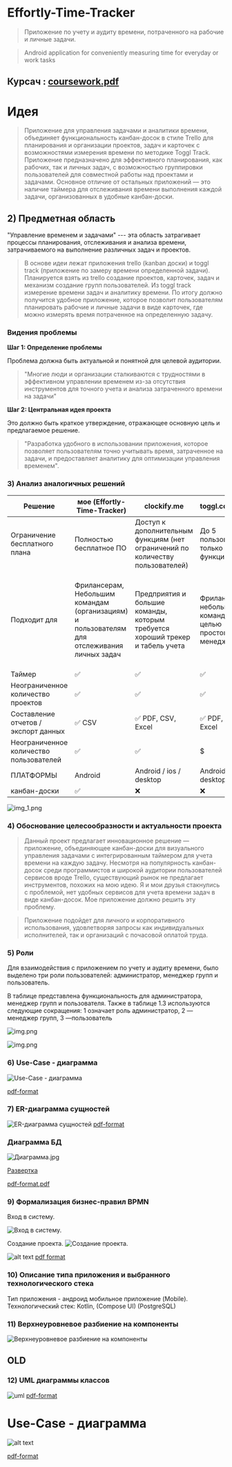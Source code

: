 # Effortly-Time-Tracker

> Приложение по учету и аудиту времени, потраченного на рабочие и личные задачи.

> Android application for conveniently measuring time for everyday or work tasks

## Курсач : [coursework.pdf](documentation/img/coursework.pdf)
# Идея

> Приложение для управления задачами и аналитики времени, объединяет функциональность канбан-досок в стиле Trello для планирования и организации проектов, задач и карточек с возможностями измерения времени по методике Toggl Track.
Приложение предназначено для эффективного планирования, как рабочих, так и личных задач, с возможностью группировки пользователей для совместной работы над проектами и задачами.
Основное отличие от остальных приложений — это наличие таймера для отслеживания времени выполнения каждой задачи, организованных в удобные канбан-доски.


## 2) Предметная область

"Управление временем и задачами" --- эта область затрагивает процессы планирования, отслеживания и анализа времени, затрачиваемого на выполнение различных задач и проектов.

> В основе идеи лежат приложения trello (kanban доски) и toggl track (приложение по замеру времени определенной задачи).
Планируется взять из trello создание проектов, карточек, задач и механизм создание групп пользователей.
Из toggl track измерение времени задач и аналитику времени.
По итогу должно получится удобное приложение, которое позволит пользователям планировать рабочие и личные задачи в виде карточек, где можно измерять время потраченное на определенную задачу.


### Видения проблемы

**Шаг 1: Определение проблемы**

Проблема должна быть актуальной и понятной для целевой аудитории.

> "Многие люди и организации сталкиваются с трудностями в эффективном управлении временем из-за отсутствия инструментов для точного учета и анализа затраченного времени на задачи"

**Шаг 2: Центральная идея проекта**

Это должно быть краткое утверждение, отражающее основную цель и предлагаемое решение.

> "Разработка удобного в использовании приложения, которое позволяет пользователям точно учитывать время, затраченное на задачи, и предоставляет аналитику для оптимизации управления временем".

### 3) Анализ аналогичных решений


| Решение      | мое (Effortly-Time-Tracker) | clockify.me | toggl.com/track | timecamp.com | trello.com |
|-| -|-|-|-|-|
|Ограничение бесплатного плана | Полностью бесплатное ПО | Доступ к дополнительным функциям (нет ограничений по количеству пользователей)|До 5 пользователей, только базовые функции|I пользователь, основные функции учета времени| Минимальные возможности по организации и управление  групп и проектов|
|Подходит для| Фрилансерам, Небольшим командам (организациям) и пользователям для отслеживания личных задач  |Предприятия и большие команды, которым требуется хороший трекер и табель учета|Фрилансерам и небольшим командам, с целью простого тайм-менеджмента|Малые предприятия, которым нужен простой тайм-менеджмент, мониторинг работников, выставление счетов|Индивидуальные пользователи и команды для управления проектами и задачами |
|Таймер| ✅ | ✅|✅|✅|❌|
|Неограниченное количество проектов| ✅|✅|✅|$|$|
|Составление отчетов / экспорт данных|✅ CSV | ✅ PDF, CSV, Excel | ✅ PDF, CSV; $ Excel| ✅ \$ PDF, $ Excel|❌ JSON и $CSV|
|Неограниченное количество пользователей| ✅ |✅|$|$|$|
|ПЛАТФОРМЫ | Android |Android / ios / desktop |Android / ios / desktop| Android / ios / desktop | Android / ios |
|канбан-доски| ✅|❌|❌|❌|✅|

![img_1.png](documentation/img/img_1.png)
### 4) Обоснование целесообразности и актуальности проекта

> Данный проект предлагает инновационное решение — приложение, объединяющее канбан-доски для визуального управления задачами с интегрированным таймером для учета времени на каждую задачу.
Несмотря на популярность канбан-досок среди программистов и широкой аудитории пользователей сервисов вроде Trello, существующий рынок не предлагает инструментов, похожих на мою идею.
Я и мои друзья стакнулись с проблемой, нет удобных сервисов для учета времени задач в виде канбан-досок. Мое приложение должно решить эту проблему.

>Приложение подойдет для личного и корпоративного использования, удовлетворяя запросы как индивидуальных исполнителей, так и организаций с почасовой оплатой труда.

### 5) Роли


Для взаимодействия с приложением по учету и аудиту времени, было
выделено три роли пользователей: администратор, менеджер групп и пользователь.

В таблице представлена функциональность для администратора,
менеджер групп и пользователя. Также в таблице 1.3 используются следующие сокращения: 1 означает роль администратор, 2 — менеджер групп,
3 —пользователь


![img.png](documentation/img/img.png)

![img.png](documentation/img/img1.png)
### 6) Use-Case - диаграмма

![ Use-Case - диаграмма](documentation/img/use-case-new-c.jpg)

[pdf-format](documentation/img/use-case-new-c.pdf)

### 7) ER-диаграмма сущностей

![ER-диаграмма сущностей](documentation/img/er_rus.jpg)
[pdf-format](documentation/img/er_rus.pdf)  

### Диаграмма  БД 

![Диаграмма.jpg](documentation/img/db.jpg)

[Развертка](https://dbdiagram.io/d/er-diagram-bd-course-65cdf790ac844320ae364a42)

[pdf-format.pdf](documentation/img/dbDiagramcopy.pdf)

### 9) Формализация бизнес-правил BPMN

Вход в систему.

![Вход в систему.](documentation/img/bpmn0.jpg)

Создание проекта.
![Создание проекта.](documentation/img/bpmn.jpg)

![alt text](documentation/img/bpmn1.jpg)
[pdf format](documentation/img/bpmn1.pdf)


### 10) Описание типа приложения и выбранного технологического стека

Тип приложения  -  андроид мобильное приложение (Mobile).
Технологический стек: Kotlin, (Compose UI) (PostgreSQL)

### 11) Верхнеуровневое разбиение на компоненты

![Верхнеуровневое разбиение на компоненты](documentation/img/components.svg)


## OLD

### 12) UML диаграммы классов

![uml ](documentation/img/uml.svg)
[pdf-format](documentation/img/uml.pdf)

# Use-Case - диаграмма

![alt text](documentation/img/use_case.jpg)

[pdf-format](documentation/img/use_case.pdf)